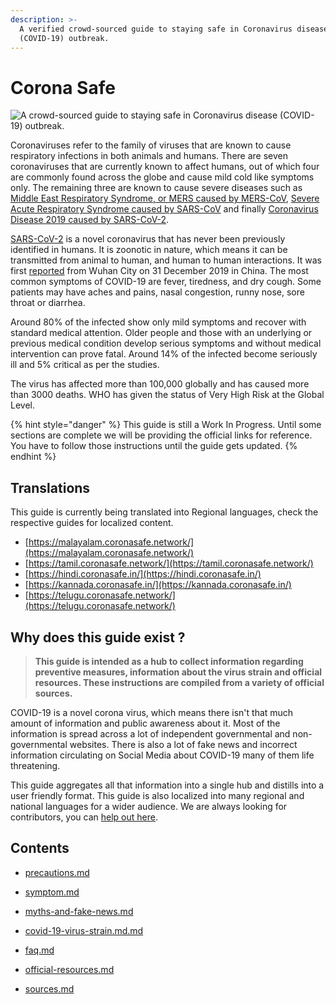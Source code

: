 ```yaml
---
description: >-
  A verified crowd-sourced guide to staying safe in Coronavirus disease
  (COVID-19) outbreak.
---
```


# Corona Safe

![A crowd-sourced guide to staying safe in Coronavirus disease \(COVID-19\) outbreak.](.gitbook/assets/coronasafe-logo.png)

Coronaviruses refer to the family of viruses that are known to cause respiratory infections in both animals and humans. There are seven coronaviruses that are currently known to affect humans, out of which four are commonly found across the globe and cause mild cold like symptoms only. The remaining three are known to cause severe diseases such as [Middle East Respiratory Syndrome, or MERS caused by MERS-CoV](https://www.who.int/emergencies/mers-cov/en/), [Severe Acute Respiratory Syndrome caused by SARS-CoV](https://www.who.int/csr/sars/en/) and finally [Coronavirus Disease 2019 caused by SARS-CoV-2](https://www.cdc.gov/coronavirus/2019-ncov/index.html).

[SARS-CoV-2](https://www.who.int/emergencies/diseases/novel-coronavirus-2019) is a novel coronavirus that has never been previously identified in humans. It is zoonotic in nature, which means it can be transmitted from animal to human, and human to human interactions. It was first [reported](https://www.who.int/csr/don/05-january-2020-pneumonia-of-unkown-cause-china/en/) from Wuhan City on 31 December 2019 in China. The most common symptoms of COVID-19 are fever, tiredness, and dry cough. Some patients may have aches and pains, nasal congestion, runny nose, sore throat or diarrhea.

Around 80% of the infected show only mild symptoms and recover with standard medical attention. Older people and those with an underlying or previous medical condition develop serious symptoms and without medical intervention can prove fatal. Around 14% of the infected become seriously ill and 5% critical as per the studies.

The virus has affected more than 100,000 globally and has caused more than 3000 deaths. WHO has given the status of Very High Risk at the Global Level.

{% hint style="danger" %}
This guide is still a Work In Progress. Until some sections are complete we will be providing the official links for reference. You have to follow those instructions until the guide gets updated.
{% endhint %}

## Translations

This guide is currently being translated into Regional languages, check the respective guides for localized content.

* [https://malayalam.coronasafe.network/](https://malayalam.coronasafe.network/)
* [https://tamil.coronasafe.network/](https://tamil.coronasafe.network/)
* [https://hindi.coronasafe.in/](https://hindi.coronasafe.in/)
* [https://kannada.coronasafe.in/](https://kannada.coronasafe.in/)
* [https://telugu.coronasafe.network/](https://telugu.coronasafe.network/)

## Why does this guide exist ?

> **This guide is intended as a hub to collect information regarding preventive measures, information about the virus strain and official resources. These instructions are compiled from a variety of official sources.**

COVID-19 is a novel corona virus, which means there isn't that much amount of information and public awareness about it. Most of the information is spread across a lot of independent governmental and non-governmental websites. There is also a lot of fake news and incorrect information circulating on Social Media about COVID-19 many of them life threatening.

This guide aggregates all that information into a single hub and distills into a user friendly format. This guide is also localized into many regional and national languages for a wider audience. We are always looking for contributors, you can [help out here](https://www.coronasafe.in/contribute).

## **Contents**

* [precautions.md](precautions.md)

* [symptom.md](symptoms.md)

* [myths-and-fake-news.md](myths-and-fake-news.md)

* [covid-19-virus-strain.md.md](know-covid-19-1/covid-19-virus-strain.md)

* [faq.md](faq.md)

* [official-resources.md](resources/official-resources.md)

* [sources.md](resources/sources.md)




